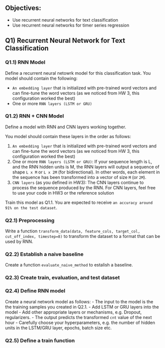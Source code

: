 ## Objectives:

- Use recurrent neural networks for text classification
- Use recurrent neural networks for timer series regression


## Q1) Recurrent Neural Network for Text Classification

### Q1.1) RNN Model 
Define a recurrent neural netowrk model for this classification task. You model should contain the following:
- `An embedding layer` that is initialized with pre-trained word vectors and can fine-tune the word vectors (as we noticed from HW 3, this configuration worked the best)
- One or more `RNN layers (LSTM or GRU)`
   
### Q1.2) RNN + CNN Model

Define a model with RNN and CNN layers working together.

You model should contain these layers in the order as follows:
1. `An embedding layer` that is initialized with pre-trained word vectors and can fine-tune the word vectors (as we noticed from HW 3, this configuration worked the best)
2. One or more `RNN layers (LSTM or GRU)`: If your sequence length is L, and the RNN hidden units is M, the RNN layers will output a sequence of shape `L x M` or `L x 2M` (for bidirectional). In other words, each element in the sequence has been transformed into a vector of size `M` (or `2M`).
3. `CNN layers` (as you defined in HW3): The CNN layers continue to process the sequence produced by the RNN. For CNN layers, feel free to use your code in HW3 or the reference solution 
   
Train this model as Q1.1. You are expected to receive `an accuracy around 91% on the test dataset`.

### Q2.1) Preprocessing

Write a function `transform_data(data, feature_cols, target_col, cut_off_index, timestep=8)` to transform the dataset to a format that can be used by RNN. 
### Q2.2) Establish a naive baseline

Create a function `evaluate_naive_method` to estalish a baseline.

### Q2.3) Create train, evaluation, and test dataset

### Q2.4) Define RNN model

Create a neural network model as follows:
    - The input to the model is the the training samples you created in Q2.1. 
    - Add LSTM or GRU layers into the model
    - Add other appropriate layers or mechanisms, e.g. Dropout, regularizers.
    - The output predicts the transformed `cnt` value of the next hour 
    - Carefully choose your hyperparameters, e.g. the number of hidden units in the LSTM/GRU layer, epochs, batch size etc.
   
   
### Q2.5) Define a train function


